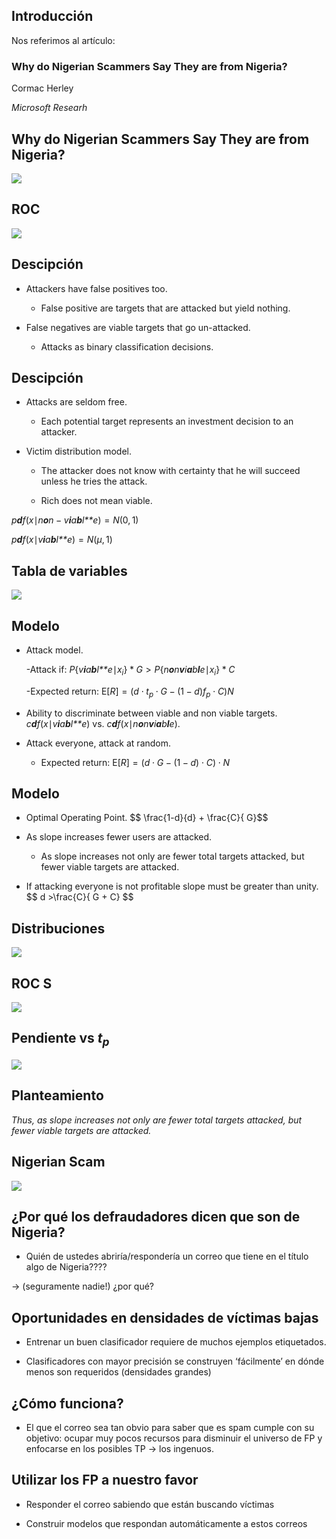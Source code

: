 Introducción
------------

Nos referimos al artículo:

### Why do Nigerian Scammers Say They are from Nigeria?

Cormac Herley

*Microsoft Researh*

Why do Nigerian Scammers Say They are from Nigeria?
---------------------------------------------------

![](img/fotos.png)

ROC
---

![](img/roc.png)

Descipción
----------

-   Attackers have false positives too.
    -   False positive are targets that are attacked but yield nothing.
-   False negatives are viable targets that go un-attacked.

    -   Attacks as binary classification decisions.

Descipción
----------

-   Attacks are seldom free.

    -   Each potential target represents an investment decision to an
        attacker.
-   Victim distribution model.

    -   The attacker does not know with certainty that he will succeed
        unless he tries the attack.

    -   Rich does not mean viable.

*p**d**f*(*x*∣*n**o**n* − *v**i**a**b**l**e*) = *N*(0, 1)

*p**d**f*(*x*∣*v**i**a**b**l**e*) = *N*(*μ*, 1)

Tabla de variables
------------------

![](img/Tabla.png)

Modelo
------

-   Attack model.

    -Attack if:
    *P*{*v**i**a**b**l**e*∣*x*<sub>*i*</sub>} \* *G* \> *P*{*n**o**n**v**i**a**b**l**e*∣*x*<sub>*i*</sub>} \* *C*

    -Expected return:
    E[*R*] = (*d* ⋅ *t*<sub>*p*</sub> ⋅ *G* − (1 − *d*)*f*<sub>*p*</sub> ⋅ *C*)*N*

-   Ability to discriminate between viable and non viable targets.
    *c**d**f*(*x*∣*v**i**a**b**l**e*) vs. *c**d**f*(*x*∣*n**o**n**v**i**a**b**l**e*).

-   Attack everyone, attack at random.

    -   Expected return:
        E[*R*] = (*d* ⋅ *G* − (1 − *d*) ⋅ *C*) ⋅ *N*

Modelo
------

-   Optimal Operating Point.
    \$\$ \\frac{1-d}{d} + \\frac{C}{  G}\$\$

-   As slope increases fewer users are attacked.

    -   As slope increases not only are fewer total targets attacked,
        but fewer viable targets are attacked.
-   If attacking everyone is not profitable slope must be greater than
    unity.
    \$\$ d \>\\frac{C}{  G + C} \$\$

Distribuciones
--------------

![](img/distribuciones.png)

ROC S
-----

![](img/rocs.png)

Pendiente vs *t*<sub>*p*</sub>
------------------------------

![](img/slope.png)

Planteamiento
-------------

*Thus, as slope increases not only are fewer total targets attacked, but
fewer viable targets are attacked.*

Nigerian Scam
-------------

![](img/nigeria.png)

¿Por qué los defraudadores dicen que son de Nigeria?
----------------------------------------------------

-   Quién de ustedes abriría/respondería un correo que tiene en el
    título algo de Nigeria????

→ (seguramente nadie!) ¿por qué?

Oportunidades en densidades de víctimas bajas
---------------------------------------------

-   Entrenar un buen clasificador requiere de muchos ejemplos
    etiquetados.

-   Clasificadores con mayor precisión se construyen ‘fácilmente’ en
    dónde menos son requeridos (densidades grandes)

¿Cómo funciona?
---------------

-   El que el correo sea tan obvio para saber que es spam cumple con su
    objetivo: ocupar muy pocos recursos para disminuir el universo de FP
    y enfocarse en los posibles TP → los ingenuos.

Utilizar los FP a nuestro favor
-------------------------------

-   Responder el correo sabiendo que están buscando víctimas

-   Construir modelos que respondan automáticamente a estos correos
